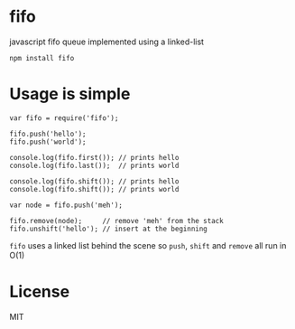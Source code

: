 # fifo

javascript fifo queue implemented using a linked-list

	npm install fifo

# Usage is simple

	var fifo = require('fifo');

	fifo.push('hello');
	fifo.push('world');

	console.log(fifo.first()); // prints hello
	console.log(fifo.last());  // prints world

	console.log(fifo.shift()); // prints hello
	console.log(fifo.shift()); // prints world

	var node = fifo.push('meh');

	fifo.remove(node);     // remove 'meh' from the stack
	fifo.unshift('hello'); // insert at the beginning


`fifo` uses a linked list behind the scene so `push`, `shift` and `remove` all run in O(1)

# License

MIT
